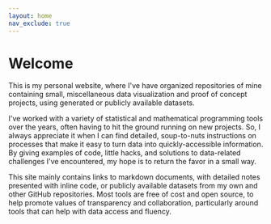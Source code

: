 ```yaml
---
layout: home
nav_exclude: true
---
```


# Welcome

This is my personal website, where I've have organized repositories of mine containing small, miscellaneous data visualization and proof of concept projects, using generated or publicly available datasets.   

I've worked with a variety of statistical and mathematical programming tools over the years, often having to hit the ground running on new projects. So, I always appreciate it when I can find detailed, soup-to-nuts instructions on processes that make it easy to turn data into quickly-accessible information. By giving examples of code, little hacks, and solutions to data-related challenges I've encountered, my hope is to return the favor in a small way. 

This site mainly contains links to markdown documents, with detailed notes presented with inline code, or publicly available datasets from my own and other GitHub repositories. Most tools are free of cost and open source, 
to help promote values of transparency and collaboration, particularly around tools that can help with data access and fluency.


